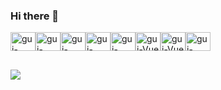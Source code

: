 ### Hi there 👋

 
<div style="display: flex"><br>
 <img align="center" alt="gui-Linux" height="30" width="40" src="https://cdn.jsdelivr.net/gh/devicons/devicon/icons/linux/linux-original.svg">
 <img align="center" alt="gui-Typescript" height="30" width="40" src="https://cdn.jsdelivr.net/gh/devicons/devicon/icons/typescript/typescript-original.svg">
 <img align="center" alt="gui-Sass" height="30" width="40" src="https://cdn.jsdelivr.net/gh/devicons/devicon/icons/sass/sass-original.svg">
 <img align="center" alt="gui-React" height="30" width="40" src="https://cdn.jsdelivr.net/gh/devicons/devicon/icons/react/react-original.svg">
 <img align="center" alt="gui-Next" height="30" width="40" src="https://cdn.jsdelivr.net/gh/devicons/devicon/icons/nextjs/nextjs-original-wordmark.svg">
 <img align="center" alt="gui-Vue" height="30" width="40" src="https://cdn.jsdelivr.net/gh/devicons/devicon/icons/vuejs/vuejs-original.svg" />
 <img align="center" alt="gui-Vue" height="30" width="40" src="https://cdn.jsdelivr.net/gh/devicons/devicon/icons/nuxtjs/nuxtjs-original.svg" />     
 <img align="center" alt="gui-Adonis" height="30" width="40" src="https://cdn.jsdelivr.net/gh/devicons/devicon/icons/adonisjs/adonisjs-original.svg" />  
</div>
 
 ##
 
 <div>
  <a href="https://www.linkedin.com/in/vitorim" target="_blank"><img src="https://img.shields.io/badge/-LinkedIn-%230077B5?style=for-the-badge&logo=linkedin&logoColor=white" target="_blank"></a>
</div>

